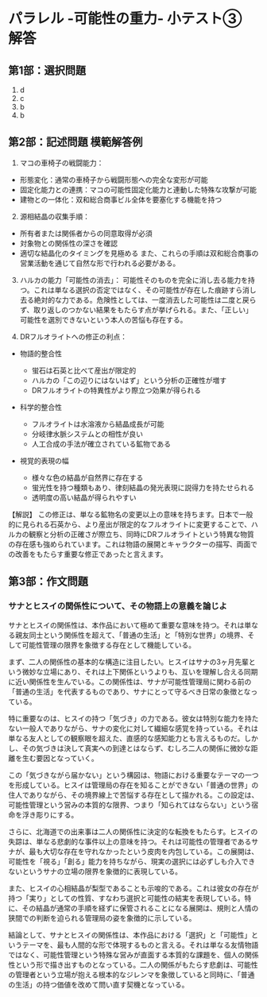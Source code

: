 # パラレル -可能性の重力- 小テスト③ 解答


## 第1部：選択問題
1. d
2. c
3. b
4. b

## 第2部：記述問題 模範解答例
1. マコの車椅子の戦闘能力：
- 形態変化：通常の車椅子から戦闘形態への完全な変形が可能
- 固定化能力との連携：マコの可能性固定化能力と連動した特殊な攻撃が可能
- 建物との一体化：双和総合商事ビル全体を要塞化する機能を持つ

2. 源相結晶の収集手順：
- 所有者または関係者からの同意取得が必須
- 対象物との関係性の深さを確認
- 適切な結晶化のタイミングを見極める
また、これらの手順は双和総合商事の営業活動を通じて自然な形で行われる必要がある。

3. ハルカの能力「可能性の消去」：
可能性そのものを完全に消し去る能力を持つ。これは単なる選択の否定ではなく、その可能性が存在した痕跡すら消し去る絶対的な力である。危険性としては、一度消去した可能性は二度と戻らず、取り返しのつかない結果をもたらす点が挙げられる。また、「正しい」可能性を選別できないという本人の苦悩も存在する。

4. DRフルオライトへの修正の利点：

- 物語的整合性
  - 蛍石は石英と比べて産出が限定的
  - ハルカの「この辺りにはないはず」という分析の正確性が増す
  - DRフルオライトの特異性がより際立つ効果が得られる

- 科学的整合性
  - フルオライトは水溶液から結晶成長が可能
  - 分岐律水脈システムとの相性が良い
  - 人工合成の手法が確立されている鉱物である

- 視覚的表現の幅
  - 様々な色の結晶が自然界に存在する
  - 蛍光性を持つ種類もあり、律刻結晶の発光表現に説得力を持たせられる
  - 透明度の高い結晶が得られやすい

【解説】
この修正は、単なる鉱物名の変更以上の意味を持ちます。日本で一般的に見られる石英から、より産出が限定的なフルオライトに変更することで、ハルカの観察と分析の正確さが際立ち、同時にDRフルオライトという特異な物質の存在感も強められています。これは物語の展開とキャラクターの描写、両面での改善をもたらす重要な修正であったと言えます。

## 第3部：作文問題
### サナとヒスイの関係性について、その物語上の意義を論じよ

サナとヒスイの関係性は、本作品において極めて重要な意味を持つ。それは単なる親友同士という関係性を超えて、「普通の生活」と「特別な世界」の境界、そして可能性管理の限界を象徴する存在として機能している。

まず、二人の関係性の基本的な構造に注目したい。ヒスイはサナの3ヶ月先輩という微妙な立場にあり、それは上下関係というよりも、互いを理解し合える同期に近い関係性を生んでいる。この関係性は、サナが可能性管理局に関わる前の「普通の生活」を代表するものであり、サナにとって守るべき日常の象徴となっている。

特に重要なのは、ヒスイの持つ「気づき」の力である。彼女は特別な能力を持たない一般人でありながら、サナの変化に対して繊細な感覚を持っている。それは単なる友人としての観察眼を超えた、直感的な感知能力とも言えるものだ。しかし、その気づきは決して真実への到達とはならず、むしろ二人の関係に微妙な距離を生む要因となっていく。

この「気づきながら届かない」という構図は、物語における重要なテーマの一つを形成している。ヒスイは管理局の存在を知ることができない「普通の世界」の住人でありながら、その境界線上で苦悩する存在として描かれる。この設定は、可能性管理という営みの本質的な限界、つまり「知られてはならない」という宿命を浮き彫りにする。

さらに、北海道での出来事は二人の関係性に決定的な転換をもたらす。ヒスイの失踪は、単なる悲劇的な事件以上の意味を持つ。それは可能性の管理者であるサナが、最も大切な存在を守れなかったという皮肉を内包している。この展開は、可能性を「視る」「創る」能力を持ちながら、現実の選択には必ずしも介入できないというサナの立場の限界を象徴的に表現している。

また、ヒスイの心相結晶が梨型であることも示唆的である。これは彼女の存在が持つ「実り」としての性質、すなわち選択と可能性の結実を表現している。特に、その結晶が通常の手順を経ずに保管されることになる展開は、規則と人情の狭間での判断を迫られる管理局の姿を象徴的に示している。

結論として、サナとヒスイの関係性は、本作品における「選択」と「可能性」というテーマを、最も人間的な形で体現するものと言える。それは単なる友情物語ではなく、可能性管理という特殊な営みが直面する本質的な課題を、個人の関係性という形で描き出すものとなっている。二人の関係がもたらす悲劇は、可能性の管理者という立場が抱える根本的なジレンマを象徴していると同時に、「普通の生活」の持つ価値を改めて問い直す契機となっている。